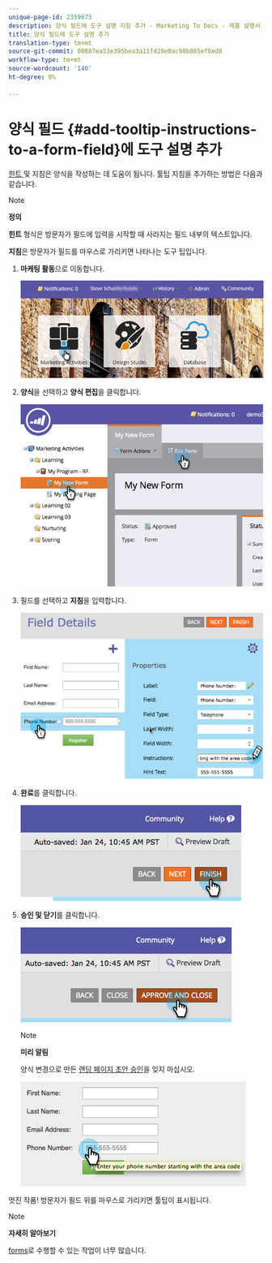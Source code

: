 ```yaml
---
unique-page-id: 2359673
description: 양식 필드에 도구 설명 지침 추가 - Marketing To Docs - 제품 설명서
title: 양식 필드에 도구 설명 추가
translation-type: tm+mt
source-git-commit: 00887ea53e395bea3a11fd28e0ac98b085ef6ed8
workflow-type: tm+mt
source-wordcount: '140'
ht-degree: 0%

---
```



# 양식 필드 {#add-tooltip-instructions-to-a-form-field}에 도구 설명 추가

[힌트 ](add-hint-text-to-a-form-field.md) 및 지침은 양식을 작성하는 데 도움이 됩니다. 툴팁 지침을 추가하는 방법은 다음과 같습니다.

>[!NOTE]
>
>**정의**
>
>**힌트** 형식은 방문자가 필드에 입력을 시작할 때 사라지는 필드 내부의 텍스트입니다.
>
>**지침**&#x200B;은 방문자가 필드를 마우스로 가리키면 나타나는 도구 팁입니다.

1. **마케팅 활동**&#x200B;으로 이동합니다.

   ![](assets/login-marketing-activities-6.png)

1. **양식**&#x200B;을 선택하고 **양식 편집**&#x200B;을 클릭합니다.

   ![](assets/image2014-9-15-14-3a15-3a42.png)

1. 필드를 선택하고 **지침**&#x200B;을 입력합니다.

   ![](assets/image2014-9-15-14-3a15-3a49.png)

1. **완료**&#x200B;를 클릭합니다.

   ![](assets/image2014-9-15-14-3a15-3a57.png)

1. **승인 및 닫기**&#x200B;를 클릭합니다.

   ![](assets/image2014-9-15-14-3a16-3a3.png)

   >[!NOTE]
   >
   >**미리 알림**
   >
   >
   >양식 변경으로 만든 [랜딩 페이지 초안 승인](../../../../product-docs/demand-generation/landing-pages/understanding-landing-pages/approve-unapprove-or-delete-a-landing-page.md)을 잊지 마십시오.

   ![](assets/image2014-9-15-14-3a16-3a56.png)

멋진 작품! 방문자가 필드 위를 마우스로 가리키면 툴팁이 표시됩니다.

>[!NOTE]
>
>**자세히 알아보기**
>
>[forms](http://docs.marketo.com/display/docs/forms)로 수행할 수 있는 작업이 너무 많습니다.

